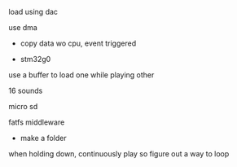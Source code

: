 load using dac

use dma

- copy data wo cpu, event triggered

- stm32g0

use a buffer to load one while playing other

16 sounds

micro sd

fatfs middleware

- make a folder

when holding down, continuously play so figure out a way to loop
